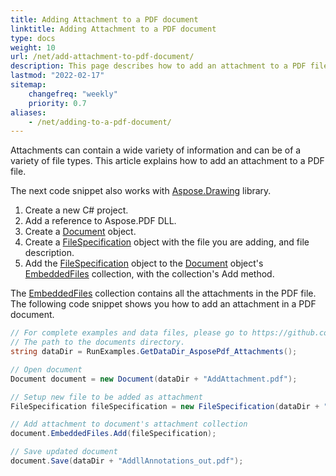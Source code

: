 ```yaml
---
title: Adding Attachment to a PDF document
linktitle: Adding Attachment to a PDF document
type: docs
weight: 10
url: /net/add-attachment-to-pdf-document/
description: This page describes how to add an attachment to a PDF file with Aspose.PDF for . NET library
lastmod: "2022-02-17"
sitemap:
    changefreq: "weekly"
    priority: 0.7
aliases:
    - /net/adding-to-a-pdf-document/
---
```

<script type="application/ld+json">
{
    "@context": "https://schema.org",
    "@type": "TechArticle",
    "headline": "Adding Attachment to a PDF document",
    "alternativeHeadline": "How to add attachments to PDF",
    "author": {
        "@type": "Person",
        "name":"Anastasiia Holub",
        "givenName": "Anastasiia",
        "familyName": "Holub",
        "url":"https://www.linkedin.com/in/anastasiia-holub-750430225/"
    },
    "genre": "pdf document generation",
    "keywords": "pdf, c#, attachments in pdf",
    "wordcount": "302",
    "proficiencyLevel":"Beginner",
    "publisher": {
        "@type": "Organization",
        "name": "Aspose.PDF Doc Team",
        "url": "https://products.aspose.com/pdf",
        "logo": "https://www.aspose.cloud/templates/aspose/img/products/pdf/aspose_pdf-for-net.svg",
        "alternateName": "Aspose",
        "sameAs": [
            "https://facebook.com/aspose.pdf/",
            "https://twitter.com/asposepdf",
            "https://www.youtube.com/channel/UCmV9sEg_QWYPi6BJJs7ELOg/featured",
            "https://www.linkedin.com/company/aspose",
            "https://stackoverflow.com/questions/tagged/aspose",
            "https://aspose.quora.com/",
            "https://aspose.github.io/"
        ],
        "contactPoint": [
            {
                "@type": "ContactPoint",
                "telephone": "+1 903 306 1676",
                "contactType": "sales",
                "areaServed": "US",
                "availableLanguage": "en"
            },
            {
                "@type": "ContactPoint",
                "telephone": "+44 141 628 8900",
                "contactType": "sales",
                "areaServed": "GB",
                "availableLanguage": "en"
            },
            {
                "@type": "ContactPoint",
                "telephone": "+61 2 8006 6987",
                "contactType": "sales",
                "areaServed": "AU",
                "availableLanguage": "en"
            }
        ]
    },
    "url": "/net/add-attachment-to-pdf-document/",
    "mainEntityOfPage": {
        "@type": "WebPage",
        "@id": "/net/add-attachment-to-pdf-document/"
    },
    "dateModified": "2022-02-04",
    "description": "This page describes how to add an attachment to a PDF file with Aspose.PDF for . NET library"
}
</script>

Attachments can contain a wide variety of information and can be of a variety of file types. This article explains how to add an attachment to a PDF file.

The next code snippet also works with [Aspose.Drawing](/pdf/net/drawing/) library.

1. Create a new C# project.
1. Add a reference to Aspose.PDF DLL.
1. Create a [Document](https://reference.aspose.com/pdf/net/aspose.pdf/document) object.
1. Create a [FileSpecification](https://reference.aspose.com/pdf/net/aspose.pdf/filespecification) object with the file you are adding, and file description.
1. Add the [FileSpecification](https://reference.aspose.com/pdf/net/aspose.pdf/filespecification) object to the [Document](https://reference.aspose.com/pdf/net/aspose.pdf/document) object's [EmbeddedFiles](https://reference.aspose.com/pdf/net/aspose.pdf/embeddedfilecollection) collection, with the collection's Add method.

The [EmbeddedFiles](https://reference.aspose.com/pdf/net/aspose.pdf/embeddedfilecollection) collection contains all the attachments in the PDF file. The following code snippet shows you how to add an attachment in a PDF document.

```csharp
// For complete examples and data files, please go to https://github.com/aspose-pdf/Aspose.PDF-for-.NET
// The path to the documents directory.
string dataDir = RunExamples.GetDataDir_AsposePdf_Attachments();

// Open document
Document document = new Document(dataDir + "AddAttachment.pdf");

// Setup new file to be added as attachment
FileSpecification fileSpecification = new FileSpecification(dataDir + "test.txt", "Sample text file");

// Add attachment to document's attachment collection
document.EmbeddedFiles.Add(fileSpecification);

// Save updated document
document.Save(dataDir + "AddllAnnotations_out.pdf");
```

<script type="application/ld+json">
{
    "@context": "http://schema.org",
    "@type": "SoftwareApplication",
    "name": "Aspose.PDF for .NET Library",
    "image": "https://www.aspose.cloud/templates/aspose/img/products/pdf/aspose_pdf-for-net.svg",
    "url": "https://www.aspose.com/",
    "publisher": {
        "@type": "Organization",
        "name": "Aspose.PDF",
        "url": "https://products.aspose.com/pdf",
        "logo": "https://www.aspose.cloud/templates/aspose/img/products/pdf/aspose_pdf-for-net.svg",
        "alternateName": "Aspose",
        "sameAs": [
            "https://facebook.com/aspose.pdf/",
            "https://twitter.com/asposepdf",
            "https://www.youtube.com/channel/UCmV9sEg_QWYPi6BJJs7ELOg/featured",
            "https://www.linkedin.com/company/aspose",
            "https://stackoverflow.com/questions/tagged/aspose",
            "https://aspose.quora.com/",
            "https://aspose.github.io/"
        ],
        "contactPoint": [
            {
                "@type": "ContactPoint",
                "telephone": "+1 903 306 1676",
                "contactType": "sales",
                "areaServed": "US",
                "availableLanguage": "en"
            },
            {
                "@type": "ContactPoint",
                "telephone": "+44 141 628 8900",
                "contactType": "sales",
                "areaServed": "GB",
                "availableLanguage": "en"
            },
            {
                "@type": "ContactPoint",
                "telephone": "+61 2 8006 6987",
                "contactType": "sales",
                "areaServed": "AU",
                "availableLanguage": "en"
            }
        ]
    },
    "offers": {
        "@type": "Offer",
        "price": "1199",
        "priceCurrency": "USD"
    },
    "applicationCategory": "PDF Manipulation Library for .NET",
    "downloadUrl": "https://www.nuget.org/packages/Aspose.PDF/",
    "operatingSystem": "Windows, MacOS, Linux",
    "screenshot": "https://docs.aspose.com/pdf/net/create-pdf-document/screenshot.png",
    "softwareVersion": "2022.1",
    "aggregateRating": {
        "@type": "AggregateRating",
        "ratingValue": "5",
        "ratingCount": "16"
    }
}
</script>
